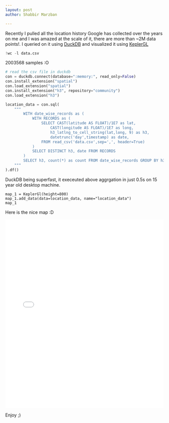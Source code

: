 ```yaml
---
layout: post
author: Shabbir Marzban

---
```

Recently I pulled all the location history Google has collected over the years
on me and I was amazed at the scale of it, there are more than ~2M data points!. I queried on it using [DuckDB](https://duckdb.org/) and visualized it using [KeplerGL](https://kepler.gl/)

```python
!wc -l data.csv 
```
2003568 samples :O

```python
# read the csv file in duckdb
con = duckdb.connect(database=":memory:", read_only=False)
con.install_extension("spatial")
con.load_extension("spatial")
con.install_extension("h3", repository="community")
con.load_extension("h3")

location_data = con.sql(
    """
        WITH date_wise_records as (
            WITH RECORDS as (
                SELECT CAST(latitude AS FLOAT)/1E7 as lat,
                    CAST(longitude AS FLOAT)/1E7 as long, 
                    h3_latlng_to_cell_string(lat,long, 9) as h3,
                    datetrunc('day',timestamp) as date,
                FROM read_csv('data.csv',sep=',', header=True)
            )
            SELECT DISTINCT h3, date FROM RECORDS
        )
        SELECT h3, count(*) as count FROM date_wise_records GROUP BY h3
    """
).df()
``` 
DuckDB being superfast, it execeuted above aggrgation in just 0.5s on 15 year old desktop machine.

``` 
map_1 = KeplerGl(height=800)
map_1.add_data(data=location_data, name="location_data")
map_1
``` 
Here is the nice map :D
<iframe src="{{ '/assets/location_data.html' | relative_url }}" width="100%" height="600px" frameborder="0"></iframe>

Enjoy ;)
